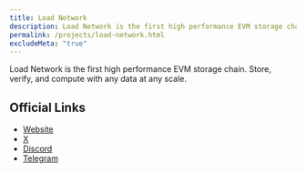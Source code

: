 ```yaml
---
title: Load Network
description: Load Network is the first high performance EVM storage chain. Store, verify, and compute with any data at any scale.
permalink: /projects/load-network.html
excludeMeta: "true"
---
```


Load Network is the first high performance EVM storage chain. Store, verify, and compute with any data at any scale.

## Official Links

- [Website](https://www.load.network/)
- [X](https://x.com/useload)
- [Discord](https://dsc.gg/useload)
- [Telegram](https://t.me/loadnetwork)

